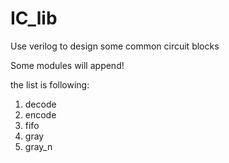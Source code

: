 # IC_lib
Use verilog to design some common circuit blocks

Some modules will append!

the list is following:

  1. decode
  2. encode
  3. fifo
  4. gray
  5. gray_n
